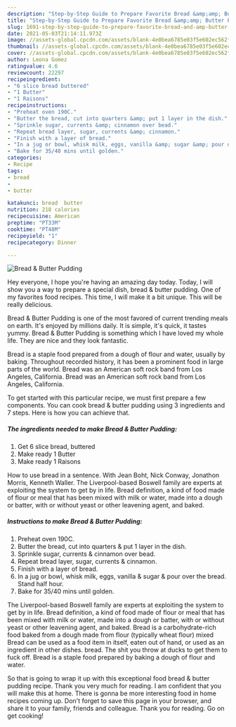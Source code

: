 ```yaml
---
description: "Step-by-Step Guide to Prepare Favorite Bread &amp;amp; Butter Pudding"
title: "Step-by-Step Guide to Prepare Favorite Bread &amp;amp; Butter Pudding"
slug: 1691-step-by-step-guide-to-prepare-favorite-bread-and-amp-butter-pudding
date: 2021-05-03T21:14:11.973Z
image: //assets-global.cpcdn.com/assets/blank-4e0bea6785e03f5e602ec562f230caae08da540cada707380b4fe1bbebba43da.png
thumbnail: //assets-global.cpcdn.com/assets/blank-4e0bea6785e03f5e602ec562f230caae08da540cada707380b4fe1bbebba43da.png
cover: //assets-global.cpcdn.com/assets/blank-4e0bea6785e03f5e602ec562f230caae08da540cada707380b4fe1bbebba43da.png
author: Leona Gomez
ratingvalue: 4.6
reviewcount: 22297
recipeingredient:
- "6 slice bread buttered"
- "1 Butter"
- "1 Raisons"
recipeinstructions:
- "Preheat oven 190C."
- "Butter the bread, cut into quarters &amp; put 1 layer in the dish."
- "Sprinkle sugar, currents &amp; cinnamon over bead."
- "Repeat bread layer, sugar, currents &amp; cinnamon."
- "Finish with a layer of bread."
- "In a jug or bowl, whisk milk, eggs, vanilla &amp; sugar &amp; pour over the bread. Stand half hour."
- "Bake for 35/40 mins until golden."
categories:
- Recipe
tags:
- bread
- 
- butter

katakunci: bread  butter 
nutrition: 218 calories
recipecuisine: American
preptime: "PT33M"
cooktime: "PT48M"
recipeyield: "1"
recipecategory: Dinner

---
```



![Bread &amp; Butter Pudding](//assets-global.cpcdn.com/assets/blank-4e0bea6785e03f5e602ec562f230caae08da540cada707380b4fe1bbebba43da.png)

Hey everyone, I hope you're having an amazing day today. Today, I will show you a way to prepare a special dish, bread &amp; butter pudding. One of my favorites food recipes. This time, I will make it a bit unique. This will be really delicious.

Bread &amp; Butter Pudding is one of the most favored of current trending meals on earth. It's enjoyed by millions daily. It is simple, it's quick, it tastes yummy. Bread &amp; Butter Pudding is something which I have loved my whole life. They are nice and they look fantastic.

Bread is a staple food prepared from a dough of flour and water, usually by baking. Throughout recorded history, it has been a prominent food in large parts of the world. Bread was an American soft rock band from Los Angeles, California. Bread was an American soft rock band from Los Angeles, California.


To get started with this particular recipe, we must first prepare a few components. You can cook bread &amp; butter pudding using 3 ingredients and 7 steps. Here is how you can achieve that.

<!--inarticleads1-->

##### The ingredients needed to make Bread &amp; Butter Pudding:

1. Get 6 slice bread, buttered
1. Make ready 1 Butter
1. Make ready 1 Raisons


How to use bread in a sentence. With Jean Boht, Nick Conway, Jonathon Morris, Kenneth Waller. The Liverpool-based Boswell family are experts at exploiting the system to get by in life. Bread definition, a kind of food made of flour or meal that has been mixed with milk or water, made into a dough or batter, with or without yeast or other leavening agent, and baked. 

<!--inarticleads2-->

##### Instructions to make Bread &amp; Butter Pudding:

1. Preheat oven 190C.
1. Butter the bread, cut into quarters &amp; put 1 layer in the dish.
1. Sprinkle sugar, currents &amp; cinnamon over bead.
1. Repeat bread layer, sugar, currents &amp; cinnamon.
1. Finish with a layer of bread.
1. In a jug or bowl, whisk milk, eggs, vanilla &amp; sugar &amp; pour over the bread. Stand half hour.
1. Bake for 35/40 mins until golden.


The Liverpool-based Boswell family are experts at exploiting the system to get by in life. Bread definition, a kind of food made of flour or meal that has been mixed with milk or water, made into a dough or batter, with or without yeast or other leavening agent, and baked. Bread is a carbohydrate-rich food baked from a dough made from flour (typically wheat flour) mixed Bread can be used as a food item in itself, eaten out of hand, or used as an ingredient in other dishes. bread. The shit you throw at ducks to get them to fuck off. Bread is a staple food prepared by baking a dough of flour and water. 

So that is going to wrap it up with this exceptional food bread &amp; butter pudding recipe. Thank you very much for reading. I am confident that you will make this at home. There is gonna be more interesting food in home recipes coming up. Don't forget to save this page in your browser, and share it to your family, friends and colleague. Thank you for reading. Go on get cooking!
